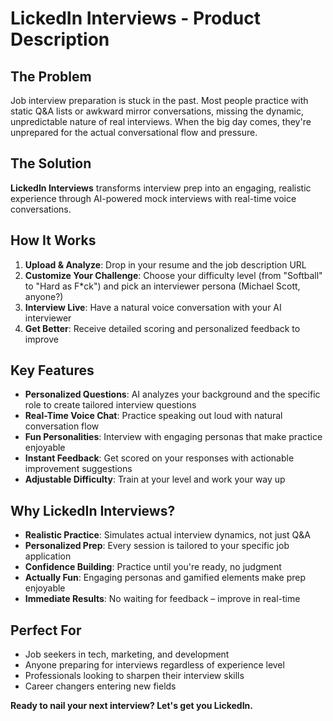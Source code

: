 # LickedIn Interviews - Product Description

## The Problem
Job interview preparation is stuck in the past. Most people practice with static Q&A lists or awkward mirror conversations, missing the dynamic, unpredictable nature of real interviews. When the big day comes, they're unprepared for the actual conversational flow and pressure.

## The Solution
**LickedIn Interviews** transforms interview prep into an engaging, realistic experience through AI-powered mock interviews with real-time voice conversations.

## How It Works
1. **Upload & Analyze**: Drop in your resume and the job description URL
2. **Customize Your Challenge**: Choose your difficulty level (from "Softball" to "Hard as F*ck") and pick an interviewer persona (Michael Scott, anyone?)
3. **Interview Live**: Have a natural voice conversation with your AI interviewer
4. **Get Better**: Receive detailed scoring and personalized feedback to improve

## Key Features
- **Personalized Questions**: AI analyzes your background and the specific role to create tailored interview questions
- **Real-Time Voice Chat**: Practice speaking out loud with natural conversation flow
- **Fun Personalities**: Interview with engaging personas that make practice enjoyable
- **Instant Feedback**: Get scored on your responses with actionable improvement suggestions
- **Adjustable Difficulty**: Train at your level and work your way up

## Why LickedIn Interviews?
- **Realistic Practice**: Simulates actual interview dynamics, not just Q&A
- **Personalized Prep**: Every session is tailored to your specific job application
- **Confidence Building**: Practice until you're ready, no judgment
- **Actually Fun**: Engaging personas and gamified elements make prep enjoyable
- **Immediate Results**: No waiting for feedback – improve in real-time

## Perfect For
- Job seekers in tech, marketing, and development
- Anyone preparing for interviews regardless of experience level
- Professionals looking to sharpen their interview skills
- Career changers entering new fields

**Ready to nail your next interview? Let's get you LickedIn.**